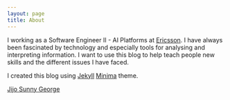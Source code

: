 ```yaml
---
layout: page
title: About
---
```


I working as a Software Engineer II - AI Platforms at [Ericsson](https://www.ericsson.com/en). 
I have always been fascinated by technology and especially tools for analysing and interpreting information.
I want to use this blog to help teach people new skills and the different issues I have faced.

I created this blog using [Jekyll](http://github.com/mojombo/jekyll) [Minima](https://jekyll.github.io/minima/) theme.

<div class="LI-profile-badge"  data-version="v1" data-size="medium" data-locale="en_US" data-type="horizontal" data-theme="light" data-vanity="jijo-sunny-george-62476027"><a class="LI-simple-link" href='https://in.linkedin.com/in/jijo-sunny-george-62476027?trk=profile-badge'>Jijo Sunny George</a></div>
